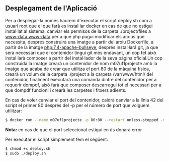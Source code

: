 ## Desplegament de l'Aplicació
Per a desplegar-la només haurem d'executar el script deploy.sh com a usuari root que el que farà es instal·lar docker en cas de que no estigui instal·lat al sistema, canviar els permisos de la carpeta ./project/files a www-data.www-data per a que php pugui modificar els arxius que necessita, després construirà una imatge a partir del arxiu Dockerfile, a partir de la imatge [php:7.4-apache-bullseye](https://hub.docker.com/layers/php/library/php/7.4-apache-bullseye/images/sha256-2d2ac8ee0ea5bd1c0b5b39e42c45b8ac95f56edacaeb37eec307cf23f483cb42?context=explore), després instal·lará git, ja que serà necessari que el contenidor tingui git més endavant, un cop fet això instal·larà composer a partir del instal·lador de la seva pàgina oficial.Un cop construida la imatge crearà un contenidor de nom m07uf1projecte amb la imatge que acaba de crear que utilitza el port 80 de la màquina física, crearà un volum de la carpeta ./project a la carpeta /var/www/html/ del contenidor, finalment executarà una comanda dintre del contenidor per a requerir dompdf, això farà que composer descarregui tot el necessari per a que dompdf funcioni i crearà les carpetes i fitxers adients.

En cas de voler canviar el port del contenidor, caldrà canviar a la línia 42 del script el primer 80 després del -p per el número de port que volguem utilitzar:

```bash
$ docker run --name m07uf1projecte -p 80:80 --restart unless-stopped -v ${PWD}/project:/var/www/html -d php-7-4-composer-carbonell-heredia
```

**Nota:** en cas de que el port seleccionat estigui en ús donarà error

Per executar el script simplement fem el següent:
```bash
$ chmod +x deploy.sh
$ sudo ./deploy.sh
```
